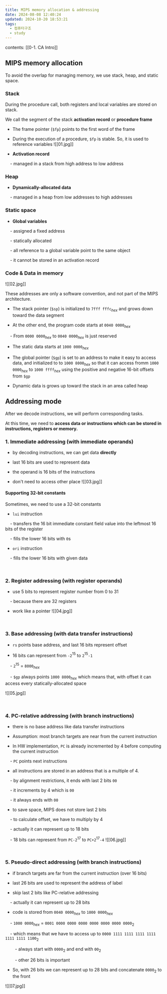 ```yaml
---
title: MIPS memory allocation & addressing
date: 2024-08-08 12:40:24
updated: 2024-10-20 18:53:21
tags:
  - 컴퓨터구조
  - study
---
```

contents: [[0-1. CA Intro]]

## MIPS memory allocation

To avoid the overlap for managing memory, we use stack, heap, and static space.

  

### Stack

During the procedure call, both registers and local variables are stored on stack. </br>

We call the segment of the stack **activation record** or **procedure frame**

- The frame pointer (`$fp`) points to the first word of the frame

- During the execution of a procedure, `$fp` is stable. So, it is used to reference variables
![[01.jpg]]

  

- **Activation record**

    - managed in a stack from high address to low address

  

### Heap

- **Dynamically-allocated data**

    - managed in a heap from low addresses to high addresses

  

### Static space

- **Global variables**

    - assigned a fixed address

    - statically allocated

    - all reference to a global variable point to the same object

    - it cannot be stored in an activation record

  
  

### Code & Data in memory
![[02.jpg]]

  

These addresses are only a software convention, and not part of the MIPS architecture.

- The stack pointer (`$sp`) is initialized to `7fff fffc`$_{hex}$ and grows down toward the data segment

- At the other end, the program code starts at `0040 0000`$_{hex}$

    - From `0000 0000`$_{hex}$ to `0040 0000`$_{hex}$ is just reserved

- The static data starts at `1000 0000`$_{hex}$

- The global pointer (`$gp`) is set to an address to make it easy to access data, and initialized to to `1000 8000`$_{hex}$ so that it can access fromm `1000 0000`$_{hex}$ to `1000 ffff`$_{hex}$ using the positive and negative 16-bit offsets from `$gp`

- Dynamic data is grows up toward the stack in an area called heap



  

## Addressing mode

After we decode instructions, we will perform corresponding tasks. </br>

At this time, we need to **access data or instructions which can be stored in instructions, registers or memory.**

  

### 1. Immediate addressing (with immediate operands)

- by decoding instructions, we can get data **directly**

- last 16 bits are used to represent data

- the operand is 16 bits of the instructions

- don't need to access other place
![[03.jpg]]

  

#### Supporting 32-bit constants

Sometimes, we need to use a 32-bit constants

- `lui` instruction

    - transfers the 16 bit immediate constant field value into the leftmost 16 bits of the register

    - fills the lower 16 bits with `0`s

- `ori` instruction

    - fills the lower 16 bits with given data

</br>

  

### 2. Register addressing (with register operands)

- use 5 bits to represent register number from 0 to 31

    - because there are 32 registers

- work like a pointer
![[04.jpg]]

</br>

  

### 3. Base addressing (with data transfer instructions)

- `rs` points base address, and last 16 bits represent offset

- 16 bits can represent from `-2`$^{15}$ to `2`$^{15}$`-1`

    - `2`$^{15}$ = `8000`$_{hex}$

    - `$gp` always points `1000 8000`$_{hex}$ which means that, with offset it can access every statically-allocated space

![[05.jpg]]

</br>

  

### 4. PC-relative addressing (with branch instructions)

- there is no base address like data transfer instructions

- Assumption: most branch targets are near from the current instruction

- In HW implementation, `PC` is already incremented by 4 before computing the current instruction

    - `PC` points next instructions

- all instructions are stored in an address that is a multiple of 4.

    - by alignment restrictions, it ends with last 2 bits `00`

    - it increments by 4 which is `00`

    - it always ends with `00`

- to save space, MIPS does not store last 2 bits

    - to calculate offset, we have to multiply by 4

    - actually it can represent up to 18 bits

    - 18 bits can represent from `PC-2`$^{17}$ to `PC+2`$^{17}$`-4`
![[06.jpg]]


</br>

  

### 5. Pseudo-direct addressing (with branch instructions)

- if branch targets are far from the current instruction (over 16 bits)

- last 26 bits are used to represent the address of label

- skip last 2 bits like PC-relative addressing

    - actually it can represent up to 28 bits

- code is stored from `0040 0000`$_{hex}$ to `1000 0000`$_{hex}$

    - `1000 0000`$_{hex}$ = `0001 0000 0000 0000 0000 0000 0000 0000`$_{2}$

    - which means that we have to access up to `0000 1111 1111 1111 1111 1111 1111 1100`$_{2}$

        - always start with `0000`$_{2}$ and end with `00`$_{2}$

        - other 26 bits is important

- So, with 26 bits we can represent up to 28 bits and concatenate `0000`$_{2}$ to the front

![[07.jpg]]

